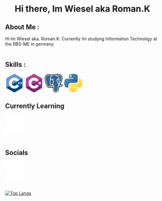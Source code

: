 <br>

<dev align="center">
    <h1><b>Hi there, Im Wiesel aka Roman.K </b></h1>
</dev>

<h2><b>About Me :</b></h2>
Hi Im Wiesel aka. Roman.K.
Currently Im studyng Information Technoligy at the BBS-ME in germany.

<br>
<br>

<h2><b>Skills :</b></h2>
<img height="60" src="img/c-.png">
<img height="60" src="img/c-sharp.png">
<img height="60" src="img/postgre.png">
<img height="60" src="img/python.png">

<br>

<h2><b>Currently Learning </b></h2>
<img height="60" src="img/unity.png">

<br>
<br>

<h2><b>Socials </b></h2>
<a href="https://github.com/WachsamesWeisel/"><img height="60" src="img/github-sign.png"></a>

<br>
<br>

[![Top Langs](https://github-readme-stats.vercel.app/api/top-langs/?username=WachsamesWiesel&theme=codeSTACKr)](https://github.com/anuraghazra/github-readme-stats)